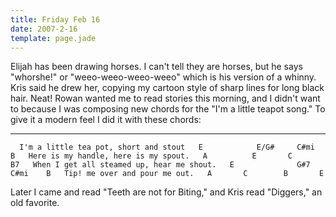 ```yaml
---
title: Friday Feb 16
date: 2007-2-16
template: page.jade
---
```


Elijah has been drawing horses. I can't tell they are horses, but he says
"whorshe!" or "weeo-weeo-weeo-weeo" which is his version of a whinny. Kris
said he drew her, copying my cartoon style of sharp lines for long black
hair. Neat! Rowan wanted me to read stories this morning, and I didn't
want to because I was composing new chords for the "I'm a little teapot
song." To give it a modern feel I did it with these chords:
  
---
  
`  
I'm a little tea pot, short and stout  
E            E/G#     C#mi      B  
Here is my handle, here is my spout.  
A          E       C          B7  
When I get all steamed up, hear me shout.  
E              G#7         C#mi    B  
Tip! me over and pour me out.  
A       C        B       E  
`
  
  
Later I came and read "Teeth are not for Biting," and Kris read "Diggers,"
an old favorite.
